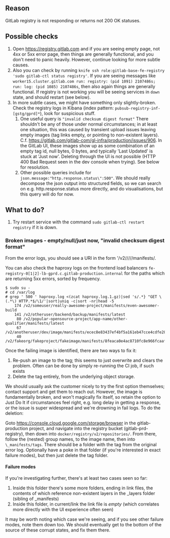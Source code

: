 ## Reason

GitLab registry is not responding or returns not 200 OK statuses.

## Possible checks

1. Open https://registry.gitlab.com and if you are seeing empty page, not 4xx or 5xx error page, then things are generally functional, and you don't need to panic heavily.  However, continue looking for more subtle causes.
1. Also you can check by running `knife ssh role:gitlab-base-fe-registry 'sudo gitlab-ctl status registry'`. If you are seeing messages like `worker15.cluster.gitlab.com run: registry: (pid 1091) 2107486s; run: log: (pid 1085) 2107486s`, then also again things are generally functional.  If registry is not working you will be seeing services in `down` state, and should restart (see below).
1. In more subtle cases, we might have something only slightly-broken.  Check the registry logs in Kibana (index pattern: `pubsub-registry-inf-[gstg/gprd]*`), look for suspicious stuff.
   1. One useful query is `"invalid checksum digest format"`  There shouldn't be any of those under normal circumstances; in at least one situation, this was caused by transient upload issues leaving empty images (tag links empty, or pointing to non-existent layers).  C.f. https://gitlab.com/gitlab-com/gl-infra/production/issues/906.  In the GitLab UI, these images show up as some combination of an empty tag id, null bytes, 0 bytes, and typically 'Last Updated' is stuck at 'Just now'.  Deleting through the UI is not possible (HTTP 400 Bad Request seen in the dev console when trying).  See below for resolution.
   1. Other possible queries include for `json.message:"http.response.status\":500"`.  We should really decompose the json output into structured fields, so we can search on e.g. http.response.status more directly, and do visualisations, but this query will do for now.

## What to do?

1. Try restart service with the command `sudo gitlab-ctl restart registry` if it is down.

### Broken images - empty/null/just now, "invalid checksum digest format"
From the error logs, you should see a URI in the form '/v2/<group>/<nestedgroup>/<project>/<imagename>/manifests/<tag>.

You can also check the haproxy logs on the frontend load balancers `fe-registry-0[1|2]-lb-gprd.c.gitlab-production.internal` for the paths which are returning 5xx errors, sorted by frequency.

```
$ sudo su -
# cd /var/log
# grep ' 500 ' haproxy.log <(zcat haproxy.log.1.gz)|sed 's/.*} "GET \(.*\) HTTP.*$/\1/'|sort|uniq -c|sort -nr|head -5
    174 /v2/someuser/really-awesome-project/manifests/even-awesomer-build
    141 /v2/otheruser/backend/backup/manifests/latest
     80 /v2/popular-opensource-project/app-name/other-qualifier/manifests/latest
     67 /v2/anotheruser/dev/image/manifests/ecec8e83437ef4bf5a161eb47cce4cdfe285b87e
     40 /v2/fakeorg/fakeproject/fakeimage/manifests/8feaca0e4ac8710fc8e966fcaaf038f656db4571
```

Once the failing image is identified, there are two ways to fix it:
1. Re-push an image to the tag; this seems to just overwrite and clears the problem.  Often can be done by simply re-running the CI job, if such exists
1. Delete the tag entirely, from the underlying object storage.

We should usually ask the customer nicely to try the first option themselves; contact support and get them to reach out.  However, the image is fundamentally broken, and won't magically fix itself, so retain the option to Just Do It if circumstances feel right, e.g. long delay in getting a response, or the issue is super widespread and we're drowning in fail logs.  To do the deletion:

Goto https://console.cloud.google.com/storage/browser in the gitlab-production project, and navigate into the registry bucket (gitlab-prd-registry), then down into `docker/registry/v2/repositories/`.  From there, follow the (nested) group names, to the image name, then into `\_manifests/tags`.  There should be a folder with the tag from the original error log.  Optionally have a poke in that folder (if you're interested in exact failure modes), but then just delete the tag folder.

#### Failure modes
If you're investigating further, there's at least two cases seen so far:
1. Inside this folder there's some more folders, ending in link files, the contents of which reference non-existent layers in the _layers folder (sibling of _manifests)
1. Inside this folder, in current/link the link file is *empty* (which correlates more directly with the UI experience often seen)

It may be worth noting which case we're seeing, and if you see other failure modes, note them down too.  We should eventually get to the bottom of the source of these corrupt states, and fix them there.
